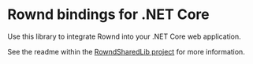 # Rownd bindings for .NET Core

Use this library to integrate Rownd into your .NET Core web application.

See the readme within the [RowndSharedLib project](/RowndSharedLib/README.md) for more information.
